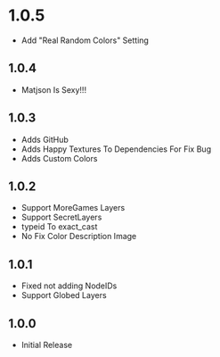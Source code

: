 # 1.0.5
- Add "Real Random Colors" Setting

## 1.0.4
- Matjson Is Sexy!!!

## 1.0.3
- Adds GitHub
- Adds Happy Textures To Dependencies For Fix Bug
- Adds Custom Colors

## 1.0.2
- Support MoreGames Layers
- Support SecretLayers
- typeid To exact_cast
- No Fix Color Description Image

## 1.0.1
- Fixed not adding NodeIDs
- Support Globed Layers

## 1.0.0
- Initial Release